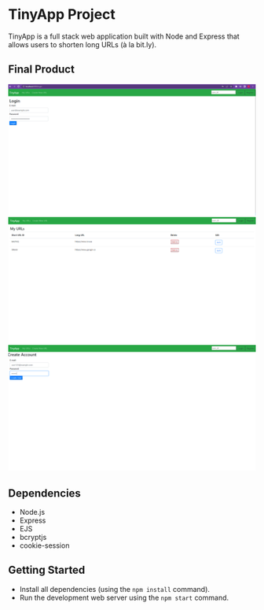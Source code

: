 # TinyApp Project

TinyApp is a full stack web application built with Node and Express that allows users to shorten long URLs (à la bit.ly).

## Final Product

!["screenshot description"](docs/Login.PNG)
!["screenshot description"](docs/URL.PNG)
!["screenshot description"](docs/Register.PNG)

## Dependencies

- Node.js
- Express
- EJS
- bcryptjs
- cookie-session

## Getting Started

- Install all dependencies (using the `npm install` command).
- Run the development web server using the `npm start` command.